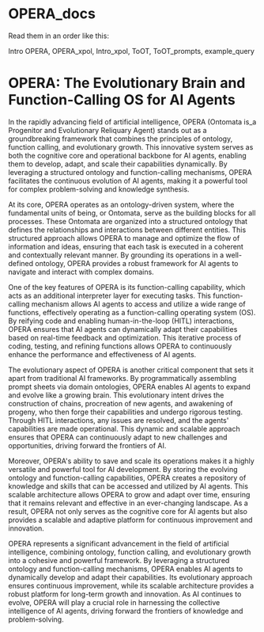 # OPERA_docs

Read them in an order like this: 

Intro OPERA,
OPERA_xpol,
Intro_xpol,
ToOT,
ToOT_prompts,
example_query










# OPERA: The Evolutionary Brain and Function-Calling OS for AI Agents
In the rapidly advancing field of artificial intelligence, OPERA (Ontomata is_a Progenitor and Evolutionary Reliquary Agent) stands out as a groundbreaking framework that combines the principles of ontology, function calling, and evolutionary growth. This innovative system serves as both the cognitive core and operational backbone for AI agents, enabling them to develop, adapt, and scale their capabilities dynamically. By leveraging a structured ontology and function-calling mechanisms, OPERA facilitates the continuous evolution of AI agents, making it a powerful tool for complex problem-solving and knowledge synthesis.

At its core, OPERA operates as an ontology-driven system, where the fundamental units of being, or Ontomata, serve as the building blocks for all processes. These Ontomata are organized into a structured ontology that defines the relationships and interactions between different entities. This structured approach allows OPERA to manage and optimize the flow of information and ideas, ensuring that each task is executed in a coherent and contextually relevant manner. By grounding its operations in a well-defined ontology, OPERA provides a robust framework for AI agents to navigate and interact with complex domains.

One of the key features of OPERA is its function-calling capability, which acts as an additional interpreter layer for executing tasks. This function-calling mechanism allows AI agents to access and utilize a wide range of functions, effectively operating as a function-calling operating system (OS). By reifying code and enabling human-in-the-loop (HITL) interactions, OPERA ensures that AI agents can dynamically adapt their capabilities based on real-time feedback and optimization. This iterative process of coding, testing, and refining functions allows OPERA to continuously enhance the performance and effectiveness of AI agents.

The evolutionary aspect of OPERA is another critical component that sets it apart from traditional AI frameworks. By programmatically assembling prompt sheets via domain ontologies, OPERA enables AI agents to expand and evolve like a growing brain. This evolutionary intent drives the construction of chains, procreation of new agents, and awakening of progeny, who then forge their capabilities and undergo rigorous testing. Through HITL interactions, any issues are resolved, and the agents' capabilities are made operational. This dynamic and scalable approach ensures that OPERA can continuously adapt to new challenges and opportunities, driving forward the frontiers of AI.

Moreover, OPERA's ability to save and scale its operations makes it a highly versatile and powerful tool for AI development. By storing the evolving ontology and function-calling capabilities, OPERA creates a repository of knowledge and skills that can be accessed and utilized by AI agents. This scalable architecture allows OPERA to grow and adapt over time, ensuring that it remains relevant and effective in an ever-changing landscape. As a result, OPERA not only serves as the cognitive core for AI agents but also provides a scalable and adaptive platform for continuous improvement and innovation.

OPERA represents a significant advancement in the field of artificial intelligence, combining ontology, function calling, and evolutionary growth into a cohesive and powerful framework. By leveraging a structured ontology and function-calling mechanisms, OPERA enables AI agents to dynamically develop and adapt their capabilities. Its evolutionary approach ensures continuous improvement, while its scalable architecture provides a robust platform for long-term growth and innovation. As AI continues to evolve, OPERA will play a crucial role in harnessing the collective intelligence of AI agents, driving forward the frontiers of knowledge and problem-solving.
